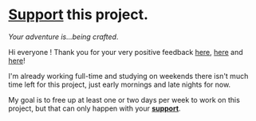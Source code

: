 # [Support](https://www.patreon.com/vasyop) this project.

*Your adventure is...being crafted*.

Hi everyone ! Thank you for your very positive feedback [here](https://www.reddit.com/r/javascript/comments/aoskao/learn_c_and_its_lower_level_interactively_in_your/), [here](https://www.reddit.com/r/learnprogramming/comments/aosk8b/learn_c_and_its_lower_levels_interactively_in/) and [here](https://news.ycombinator.com/item?id=19126544)!

I'm already working full-time and studying on weekends there isn't much time left for this project, just early mornings and late nights for now.

My goal is to free up at least one or two days per week to work on this project, but that can only happen with your **[support](https://www.patreon.com/vasyop)**.
